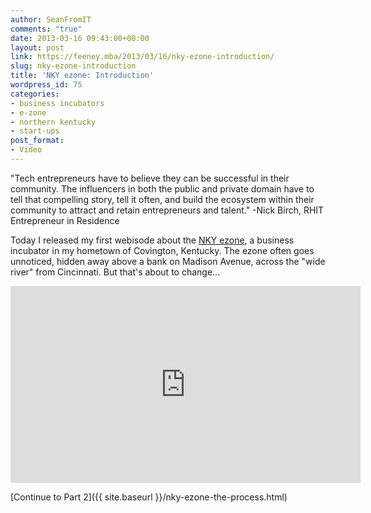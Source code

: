 ```yaml
---
author: SeanFromIT
comments: "true"
date: 2013-03-16 09:43:00+00:00
layout: post
link: https://feeney.mba/2013/03/16/nky-ezone-introduction/
slug: nky-ezone-introduction
title: 'NKY ezone: Introduction'
wordpress_id: 75
categories:
- business incubators
- e-zone
- northern kentucky
- start-ups
post_format:
- Video
---
```


"Tech entrepreneurs have to believe they can be successful in their community. The influencers in both the public and private domain have to tell that compelling story, tell it often, and build the ecosystem within their community to attract and retain entrepreneurs and talent." -Nick Birch, RHIT Entrepreneur in Residence

Today I released my first webisode about the [NKY ezone](http://www.northernkentuckyezone.com/), a business incubator in my hometown of Covington, Kentucky. The ezone often goes unnoticed, hidden away above a bank on Madison Avenue, across the "wide river" from Cincinnati. But that's about to change...  
<iframe width="560" height="315" src="https://www.youtube.com/embed/nC-tzf795Jk?rel=0" frameborder="0" allow="autoplay; encrypted-media" allowfullscreen></iframe>

[Continue to Part 2]({{ site.baseurl }}/nky-ezone-the-process.html)